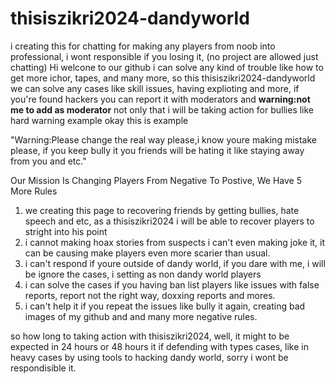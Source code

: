 # thisiszikri2024-dandyworld
i creating this for chatting for making any players from noob into professional, i wont responsible if you losing it, (no project are allowed just chatting)
Hi welcone to our github i can solve any kind of trouble like how to get more ichor, tapes, and many more, so this thisiszikri2024-dandyworld we can solve any cases like skill issues, having explioting and more, if you're found hackers you can report it with moderators and **warning:not me to add as moderator**
not only that i will be taking action for bullies like hard warning example okay this is example

"Warning:Please change the real way please,i know youre making mistake please, if you keep bully it you friends will be hating it like staying away from you and etc."

Our Mission Is Changing Players From Negative To Postive, We Have 5 More Rules
1. we creating this page to recovering friends by getting bullies, hate speech and etc, as a thisiszikri2024 i will be able to recover players to stright into his point
2. i cannot making hoax stories from suspects i can't even making joke it, it can be causing make players even more scarier than usual.
3. i can't respond if youre outside of dandy world, if you dare with me, i will be ignore the cases, i setting as non dandy world players
4. i can solve the cases if you having ban list players like issues with false reports, report not the right way, doxxing reports and mores.
5. i can't help it if you repeat the issues like bully it again, creating bad images of my github and and many more negative rules.

so how long to taking action with thisiszikri2024, well, it might to be expected in 24 hours or 48 hours it if defending with types cases, like in heavy cases by using tools to hacking dandy world, sorry i wont be respondisible it.
